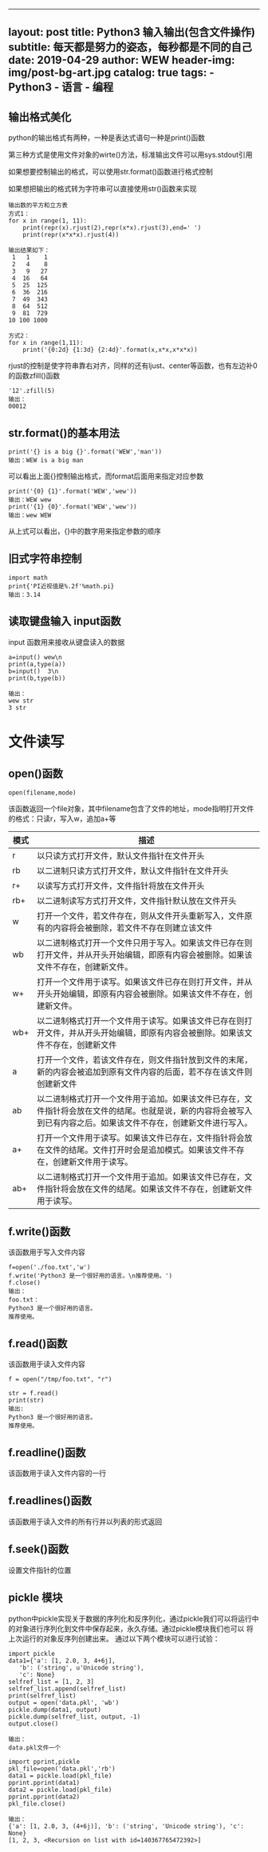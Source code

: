 
---
layout:     post
title:      Python3 输入输出(包含文件操作)
subtitle:   每天都是努力的姿态，每秒都是不同的自己
date:       2019-04-29
author:     WEW
header-img: img/post-bg-art.jpg
catalog: true
tags:
    - Python3
    - 语言
    - 编程
---

## 输出格式美化
python的输出格式有两种，一种是表达式语句一种是print()函数

第三种方式是使用文件对象的wirte()方法，标准输出文件可以用sys.stdout引用

如果想要控制输出的格式，可以使用str.format()函数进行格式控制

如果想把输出的格式转为字符串可以直接使用str()函数来实现

    输出数的平方和立方表
    方式1：
    for x in range(1, 11):
        print(repr(x).rjust(2),repr(x*x).rjust(3),end=' ')
        print(repr(x*x*x).rjust(4))
        
    输出结果如下：
     1   1    1
     2   4    8
     3   9   27
     4  16   64
     5  25  125
     6  36  216
     7  49  343
     8  64  512
     9  81  729
    10 100 1000
    
    方式2：
    for x in range(1,11):
        print('{0:2d} {1:3d} {2:4d}'.format(x,x*x,x*x*x))
        
rjust的控制是使字符串靠右对齐，同样的还有ljust、center等函数，也有左边补0的函数zfill()函数

    '12'.zfill(5)
    输出：
    00012
    
## str.format()的基本用法

    print('{} is a big {}'.format('WEW','man'))
    输出：WEW is a big man

可以看出上面{}控制输出格式，而format后面用来指定对应参数

    print('{0} {1}'.format('WEW','wew'))
    输出：WEW wew
    print('{1} {0}'.format('WEW','wew'))
    输出：wew WEW
    
从上式可以看出，{}中的数字用来指定参数的顺序

## 旧式字符串控制

    import math
    print{'PI近视值是%.2f'%math.pi}
    输出：3.14
    
## 读取键盘输入 input函数
input 函数用来接收从键盘读入的数据

    a=input() wew\n
    print(a,type(a))  
    b=input()  3\n
    print(b,type(b))
    
    输出：
    wew str
    3 str

# 文件读写

## open()函数

    open(filename,mode)
    
该函数返回一个file对象，其中filename包含了文件的地址，mode指明打开文件的格式：只读r，写入w，追加a+等

|模式|描述|
|-----|-----|
|r|以只读方式打开文件，默认文件指针在文件开头|
|rb|以二进制只读方式打开文件，默认文件指针在文件开头|
|r+|以读写方式打开文件，文件指针将放在文件开头|
|rb+|以二进制读写方式打开文件，文件指针默认放在文件开头|
|w|打开一个文件，若文件存在，则从文件开头重新写入，文件原有的内容将会被删除，若文件不存在则建立该文件|
|wb|以二进制格式打开一个文件只用于写入。如果该文件已存在则打开文件，并从开头开始编辑，即原有内容会被删除。如果该文件不存在，创建新文件。|
|w+|打开一个文件用于读写。如果该文件已存在则打开文件，并从开头开始编辑，即原有内容会被删除。如果该文件不存在，创建新文件。|
|wb+|以二进制格式打开一个文件用于读写。如果该文件已存在则打开文件，并从开头开始编辑，即原有内容会被删除。如果该文件不存在，创建新文件|
|a|打开一个文件，若该文件存在，则文件指针放到文件的末尾，新的内容会被追加到原有文件内容的后面，若不存在该文件则创建新文件|
|ab|以二进制格式打开一个文件用于追加。如果该文件已存在，文件指针将会放在文件的结尾。也就是说，新的内容将会被写入到已有内容之后。如果该文件不存在，创建新文件进行写入。|
|a+|打开一个文件用于读写。如果该文件已存在，文件指针将会放在文件的结尾。文件打开时会是追加模式。如果该文件不存在，创建新文件用于读写。|
|ab+|以二进制格式打开一个文件用于追加。如果该文件已存在，文件指针将会放在文件的结尾。如果该文件不存在，创建新文件用于读写。|

## f.write()函数
该函数用于写入文件内容
 
    f=open('./foo.txt','w')
    f.write('Python3 是一个很好用的语言。\n推荐使用。')
    f.close()
    输出：
    foo.txt：
    Python3 是一个很好用的语言。
    推荐使用。
    
## f.read()函数
该函数用于读入文件内容

    f = open("/tmp/foo.txt", "r")

    str = f.read()
    print(str)
    输出:
    Python3 是一个很好用的语言。
    推荐使用。
   
## f.readline()函数
该函数用于读入文件内容的一行

## f.readlines()函数
该函数用于读入文件的所有行并以列表的形式返回
## f.seek()函数
设置文件指针的位置

## pickle 模块
python中pickle实现关于数据的序列化和反序列化，通过pickle我们可以将运行中的对象进行序列化到文件中保存起来，永久存储。通过pickle模块我们也可以
将上次运行的对象反序列创建出来。
通过以下两个模块可以进行试验：

    import pickle
    data1={'a': [1, 2.0, 3, 4+6j],
       'b': ('string', u'Unicode string'),
       'c': None}
    selfref_list = [1, 2, 3]
    selfref_list.append(selfref_list)
    print(selfref_list)
    output = open('data.pkl', 'wb')
    pickle.dump(data1, output)
    pickle.dump(selfref_list, output, -1)
    output.close()
    
    输出：
    data.pkl文件一个
    
    import pprint,pickle
    pkl_file=open('data.pkl','rb')
    data1 = pickle.load(pkl_file)
    pprint.pprint(data1)
    data2 = pickle.load(pkl_file)
    pprint.pprint(data2)
    pkl_file.close()
    
    输出：
    {'a': [1, 2.0, 3, (4+6j)], 'b': ('string', 'Unicode string'), 'c': None}
    [1, 2, 3, <Recursion on list with id=140367765472392>]
